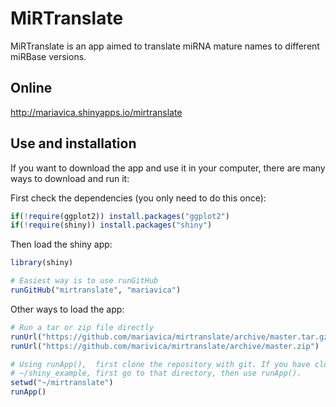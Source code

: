 # MiRTranslate

MiRTranslate is an app aimed to translate miRNA mature names to different miRBase versions. 

## Online
http://mariavica.shinyapps.io/mirtranslate


## Use and installation
If you want to download the app and use it in your computer, there are many ways to download and run it:

First check the dependencies (you only need to do this once):

```R
if(!require(ggplot2)) install.packages("ggplot2")
if(!require(shiny)) install.packages("shiny")
```

Then load the shiny app:

```R
library(shiny)

# Easiest way is to use runGitHub
runGitHub("mirtranslate", "mariavica")
```

Other ways to load the app:

```R
# Run a tar or zip file directly
runUrl("https://github.com/mariavica/mirtranslate/archive/master.tar.gz")
runUrl("https://github.com/marivica/mirtranslate/archive/master.zip")

# Using runApp(),  first clone the repository with git. If you have cloned it into
# ~/shiny_example, first go to that directory, then use runApp().
setwd("~/mirtranslate")
runApp()
```
